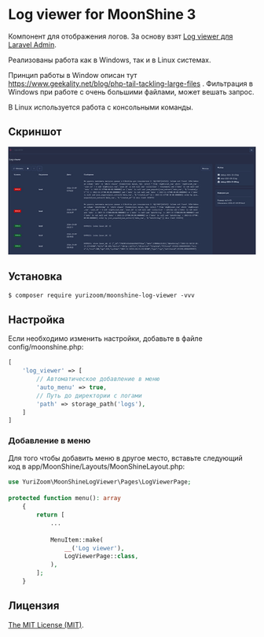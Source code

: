 Log viewer for MoonShine 3
============================

Компонент для отображения логов.
За основу взят [Log viewer для Laravel Admin](https://github.com/laravel-admin-extensions/log-viewer).

Реализованы работа как в Windows, так и в Linux системах.

Принцип работы в Window описан тут https://www.geekality.net/blog/php-tail-tackling-large-files .
Фильтрация в Windows при работе с очень большими файлами, может вешать запрос.

В Linux используется работа с консольными команды.

## Скриншот

![wx20170809-165644](https://raw.githubusercontent.com/yurizoom/moonshine-log-viewer/main/blob/screenshot.jpg)

## Установка

```
$ composer require yurizoom/moonshine-log-viewer -vvv
```

## Настройка

Если необходимо изменить настройки, добавьте в файле config/moonshine.php:

```php
[
    'log_viewer' => [
        // Автоматическое добавление в меню
        'auto_menu' => true,
        // Путь до директории с логами
        'path' => storage_path('logs'),
    ]
]
```

### Добавление в меню

Для того чтобы добавить меню в другое место, вставьте следующий код в app/MoonShine/Layouts/MoonShineLayout.php:
```php
use YuriZoom\MoonShineLogViewer\Pages\LogViewerPage;

protected function menu(): array
    {
        return [
            ...
            
            MenuItem::make(
                __('Log viewer'),
                LogViewerPage::class,
            ),
        ];
    }
```

Лицензия
------------
[The MIT License (MIT)](LICENSE).
